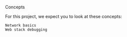 
Concepts

For this project, we expect you to look at these concepts:

    Network basics
    Web stack debugging
